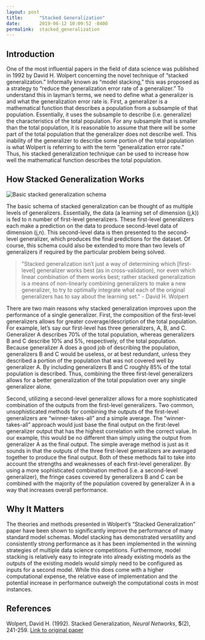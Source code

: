 ```yaml
---
layout: post
title:      "Stacked Generalization"
date:       2019-06-12 10:09:52 -0400
permalink:  stacked_generalization
---
```



## Introduction

One of the most influential papers in the field of data science was published in 1992 by David H. Wolpert concerning the novel technique of “stacked generalization.”  Informally known as “model stacking,” this was proposed as a strategy to “reduce the generalization error rate of a generalizer.” To understand this in layman’s terms, we need to define what a generalizer is and what the generalization error rate is. First, a generalizer is a mathematical function that describes a population from a subsample of that population. Essentially, it uses the subsample to describe (i.e. generalize) the characteristics of the total population. For any subsample that is smaller than the total population, it is reasonable to assume that there will be some part of the total population that the generalizer does not describe well. This inability of the generalizer to describe some portion of the total population is what Wolpert is referring to with the term “generalization error rate.” Thus, his stacked generalization technique can be used to increase how well the mathematical function describes the total population.

## How Stacked Generalization Works

![Basic stacked generalization schema](https://raw.githubusercontent.com/kpokrass/dsc-3-final-project-online-ds-ft-021119/master/stacked_schema.png)

The basic schema of stacked generalization can be thought of as multiple levels of generalizers. Essentially, the data (a learning set of dimension (j,k)) is fed to n number of first-level generalizers. These first-level generalizers each make a prediction on the data to produce second-level data of dimension (j,n). This second-level data is then presented to the second-level generalizer, which produces the final predictions for the dataset. Of course, this schema could also be extended to more than two levels of generalizers if required by the particular problem being solved.

> "Stacked generalization isn’t just a way of determining which [first-level] generalizer works best (as in cross-validation), nor even which linear combination of them works best; rather stacked generalization is a means of non-linearly combining generalizers to make a new generalizer, to try to optimally integrate what each of the original generalizers has to say about the learning set." - David H. Wolpert

There are two main reasons why stacked generalization improves upon the performance of a single generalizer. First, the composition of the first-level generalizers allows for greater coverage/description of the total population. For example, let’s say our first-level has three generalizers, A, B, and C. Generalizer A describes 70% of the total population, whereas generalizers B and C describe 10% and 5%, respectively, of the total population. Because generalizer A does a good job of describing the population, generalizers B and C would be useless, or at best redundant, unless they described a portion of the population that was not covered well by generalizer A. By including generalizers B and C roughly 85% of the total population is described. Thus, combining the three first-level generalizers allows for a better generalization of the total population over any single generalizer alone.

Second, utilizing a second-level generalizer allows for a more sophisticated combination of the outputs from the first-level generalizers. Two common, unsophisticated methods for combining the outputs of the first-level generalizers are “winner-takes-all” and a simple average. The “winner-takes-all” approach would just base the final output on the first-level generalizer output that has the highest correlation with the correct value. In our example, this would be no different than simply using the output from generalizer A as the final output. The simple average method is just as it sounds in that the outputs of the three first-level generalizers are averaged together to produce the final output. Both of these methods fail to take into account the strengths and weaknesses of each first-level generalizer. By using a more sophisticated combination method (i.e. a second-level generalizer), the fringe cases covered by generalizers B and C can be combined with the majority of the population covered by generalizer A in a way that increases overall performance.

## Why It Matters

The theories and methods presented in Wolpert’s “Stacked Generalization” paper have been shown to significantly improve the performance of many standard model schemas. Model stacking has demonstrated versatility and consistently strong performance as it has been implemented in the winning strategies of multiple data science competitions. Furthermore, model stacking is relatively easy to integrate into already existing models as the outputs of the existing models would simply need to be configured as inputs for a second model. While this does come with a higher computational expense, the relative ease of implementation and the potential increase in performance outweigh the computational costs in most instances.


## References
Wolpert, David H. (1992). Stacked Generalization, *Neural Networks*, **5**(2), 241-259.
[Link to original paper](http://citeseerx.ist.psu.edu/viewdoc/download;jsessionid=6CB61B8B36A1873CF487D97E36F25BBB?doi=10.1.1.56.1533&rep=rep1&type=pdf)


